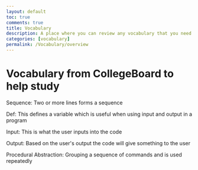 ```yaml
---
layout: default
toc: true
comments: true
title: Vocabulary
description: A place where you can review any vocabulary that you need to help you prepare for a test
categories: [vocabulary]
permalink: /Vocabulary/overview
---
```


# Vocabulary from CollegeBoard to help study

Sequence: Two or more lines forms a sequence

Def: This defines a variable which is useful when using input and output in a program

Input: This is what the user inputs into the code

Output: Based on the user's output the code will give something to the user

Procedural Abstraction: Grouping a sequence of commands and is used repeatedly
